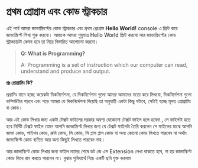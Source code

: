 # প্রথম প্রোগ্রাম এবং কোড স্ট্রাকচার

এই পর্বে আমরা জাভাস্ক্রিপ্টের কোড স্ট্রাকচার এবং প্রথম প্রোগ্রাম **Hello World!** console এ প্রিন্ট করে জাভাস্ক্রিপ্ট শিখা শুরু করবো। আজকে আমরা শুধুমাত্র Hello World প্রিন্ট করবো আর জাভাস্ক্রিপ্টের কোড স্ট্রাকচারটা কেমন হবে তা নিয়ে বিস্তারিত আলোচনা করবো।



> **Q: What is Programming?**
>
> A: Programming is a set of instruction which our computer can read, understand and produce and output.



**প্রঃ প্রোগ্রামিং কি?**

প্রগ্রামিং মানে হচ্ছে কয়েকটা দিকনির্দেশনা, যে দিকনির্দেশনা গুলো আমরা আমাদের মতো করে লিখবো, দিকনির্দেশনা গুলো কম্পিউটার পড়বে এবং পড়ে আমরা যে দিকনির্দেশনা দিয়েছি তা অনুযায়ী একটা কিছু ঘটাবে, সেটাই হচ্ছে মূলত প্রোগ্রামিং বা কোড।  

আর এই কোড লিখার জন্য একটা টেক্সট ফাইলের দরকার অবশ্য যেকোনো টেক্সট ফাইল হলে হবেনা , সে ফাইলটা হতে হবে নির্দিষ্ট টেক্সট ফাইল যেমন আপনি জাভাস্ক্রিপ্ট লিখার জন্য যে টেক্সট ফাইলটা তৈরি করলেন সে ফাইলের মাঝে আপনি জাভা কোড, পাইথন কোড, রুবি কোড, সি কোড, সি প্লাস প্লাস কোড বা অন্য কোনো কোড লিখতে পারবেন না অর্থাৎ জাভাস্কিপ্ট কোড ব্যতিত আর অন্য কিছুই লিখতে পারবেন নাহ।



আর জাভাস্কিপ্ট কোড লিখার জন্য ফাইল নামের শেষে ডট জে এস Extension লেখা থাকতে হবে, না হয় জাভাস্কিপ্ট কোড লিখে রান করতে পারবেন না। বুঝার সুবিধার্থে  নিচে একটি ছবি যুক্ত করলাম













